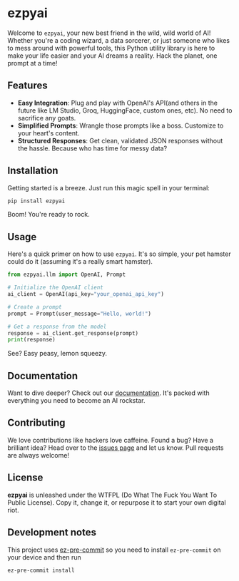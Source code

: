 # ezpyai

Welcome to `ezpyai`, your new best friend in the wild, wild world of AI! Whether you're a coding wizard, a data sorcerer, or just someone who likes to mess around with powerful tools, this Python utility library is here to make your life easier and your AI dreams a reality. Hack the planet, one prompt at a time!

## Features

- **Easy Integration**: Plug and play with OpenAI's API(and others in the future like LM Studio, Groq, HuggingFace, custom ones, etc). No need to sacrifice any goats.
- **Simplified Prompts**: Wrangle those prompts like a boss. Customize to your heart's content.
- **Structured Responses**: Get clean, validated JSON responses without the hassle. Because who has time for messy data?

## Installation

Getting started is a breeze. Just run this magic spell in your terminal:

```bash
pip install ezpyai
```

Boom! You're ready to rock.

## Usage

Here's a quick primer on how to use `ezpyai`. It's so simple, your pet hamster could do it (assuming it's a really smart hamster).

```python
from ezpyai.llm import OpenAI, Prompt

# Initialize the OpenAI client
ai_client = OpenAI(api_key="your_openai_api_key")

# Create a prompt
prompt = Prompt(user_message="Hello, world!")

# Get a response from the model
response = ai_client.get_response(prompt)
print(response)
```

See? Easy peasy, lemon squeezy.

## Documentation

Want to dive deeper? Check out our [documentation](https://github.com/psyb0t/ezpyai). It's packed with everything you need to become an AI rockstar.

## Contributing

We love contributions like hackers love caffeine. Found a bug? Have a brilliant idea? Head over to the [issues page](https://github.com/psyb0t/ezpyai/issues) and let us know. Pull requests are always welcome!

## License

**ezpyai** is unleashed under the WTFPL (Do What The Fuck You Want To Public License). Copy it, change it, or repurpose it to start your own digital riot.

## Development notes

This project uses [ez-pre-commit](https://github.com/psyb0t/ez-pre-commit) so you need to install `ez-pre-commit` on your device and then run

```bash
ez-pre-commit install
```
